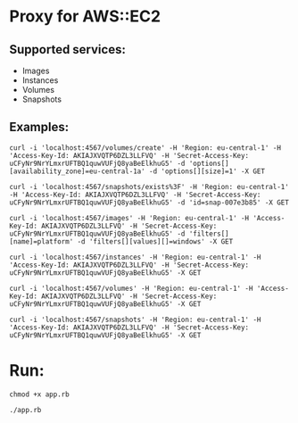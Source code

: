 Proxy for AWS::EC2
==================

Supported services:
-------------------
- Images
- Instances
- Volumes
- Snapshots

Examples:
---------
`curl -i 'localhost:4567/volumes/create' -H 'Region: eu-central-1' -H 'Access-Key-Id: AKIAJXVQTP6DZL3LLFVQ' -H 'Secret-Access-Key: uCFyNr9NrYLmxrUFTBQ1quwVUFjQ8yaBeElkhuG5' -d 'options[][availability_zone]=eu-central-1a' -d 'options[][size]=1' -X GET`

`curl -i 'localhost:4567/snapshots/exists%3F' -H 'Region: eu-central-1' -H 'Access-Key-Id: AKIAJXVQTP6DZL3LLFVQ' -H 'Secret-Access-Key: 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' -d 'id=snap-007e3b85' -X GET`

`curl -i 'localhost:4567/images' -H 'Region: eu-central-1' -H 'Access-Key-Id: AKIAJXVQTP6DZL3LLFVQ' -H 'Secret-Access-Key: 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' -d 'filters[][name]=platform' -d 'filters[][values][]=windows' -X GET`

`curl -i 'localhost:4567/instances' -H 'Region: eu-central-1' -H 'Access-Key-Id: AKIAJXVQTP6DZL3LLFVQ' -H 'Secret-Access-Key: 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' -X GET`

`curl -i 'localhost:4567/volumes' -H 'Region: eu-central-1' -H 'Access-Key-Id: AKIAJXVQTP6DZL3LLFVQ' -H 'Secret-Access-Key: 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' -X GET`

`curl -i 'localhost:4567/snapshots' -H 'Region: eu-central-1' -H 'Access-Key-Id: AKIAJXVQTP6DZL3LLFVQ' -H 'Secret-Access-Key: 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' -X GET`

Run:
====
`chmod +x app.rb`

`./app.rb`
